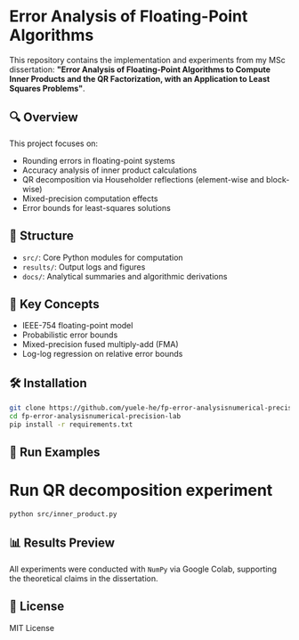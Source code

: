 # Error Analysis of Floating-Point Algorithms

This repository contains the implementation and experiments from my MSc dissertation:
**"Error Analysis of Floating-Point Algorithms to Compute Inner Products and the QR Factorization, with an Application
to Least Squares Problems"**.

## 🔍 Overview

This project focuses on:

- Rounding errors in floating-point systems
- Accuracy analysis of inner product calculations
- QR decomposition via Householder reflections (element-wise and block-wise)
- Mixed-precision computation effects
- Error bounds for least-squares solutions

## 🧪 Structure

- `src/`: Core Python modules for computation
- `results/`: Output logs and figures
- `docs/`: Analytical summaries and algorithmic derivations

## 🧠 Key Concepts

- IEEE-754 floating-point model
- Probabilistic error bounds
- Mixed-precision fused multiply-add (FMA)
- Log-log regression on relative error bounds

## 🛠 Installation

```bash
git clone https://github.com/yuele-he/fp-error-analysisnumerical-precision-lab.git
cd fp-error-analysisnumerical-precision-lab
pip install -r requirements.txt
```
## 🚀 Run Examples

# Run QR decomposition experiment
```bash
python src/inner_product.py
```

## 📊 Results Preview

All experiments were conducted with `NumPy` via Google Colab, supporting the theoretical claims in the dissertation.

## 📄 License

MIT License
